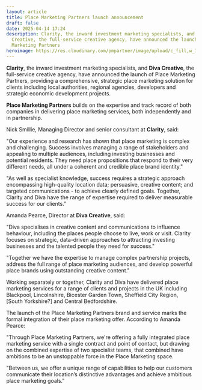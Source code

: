 ```yaml
---
layout: article
title: Place Marketing Partners launch announcement
draft: false
date: 2025-04-14 17:24
description: Clarity, the inward investment marketing specialists, and Diva
  Creative, the full-service creative agency, have announced the launch of Place
  Marketing Partners
heroimage: https://res.cloudinary.com/pmpartner/image/upload/c_fill,w_786,h_385/gatecrasher
---
```

**Clarity**, the inward investment marketing specialists, and **Diva Creative**, the full-service creative agency, have announced the launch of Place Marketing Partners, providing a comprehensive, strategic place marketing solution for clients including local authorities, regional agencies, developers and strategic economic development projects.

**Place Marketing Partners** builds on the expertise and track record of both companies in delivering place marketing services, both independently and in partnership. 

Nick Smillie, Managing Director and senior consultant at **Clarity**, said: 

"Our experience and research has shown that place marketing is complex and challenging. Success involves managing a range of stakeholders and appealing to multiple audiences, including investing businesses and potential residents. They need place propositions that respond to their very different needs, all under a coherent and credible place brand identity."

"As well as specialist knowledge, success requires a strategic approach encompassing high-quality location data; persuasive, creative content; and targeted communications - to achieve clearly defined goals. Together, Clarity and Diva have the range of expertise required to deliver measurable success for our clients.” 

Amanda Pearce, Director at **Diva Creative**, said:

"Diva specialises in creative content and communications to influence behaviour, including the places people choose to live, work or visit. Clarity focuses on strategic, data-driven approaches to attracting investing businesses and the talented people they need for success."

"Together we have the expertise to manage complex partnership projects, address the full range of place marketing audiences, and develop powerful place brands using outstanding creative content." 

Working separately or together, Clarity and Diva have delivered place marketing services for a range of clients and projects in the UK including Blackpool, Lincolnshire, Bicester Garden Town, Sheffield City Region, \[South Yorkshire?] and Central Bedfordshire. 

The launch of the Place Marketing Partners brand and service marks the formal integration of their place marketing offer. According to Amanda Pearce:

"Through Place Marketing Partners, we're offering a fully integrated place marketing service with a single contract and point of contact, but drawing on the combined expertise of two specialist teams, that combined have ambitions to be an unstoppable force in the Place Marketing space. 

"Between us, we offer a unique range of capabilities to help our customers communicate their location’s distinctive advantages and achieve ambitious place marketing goals."
